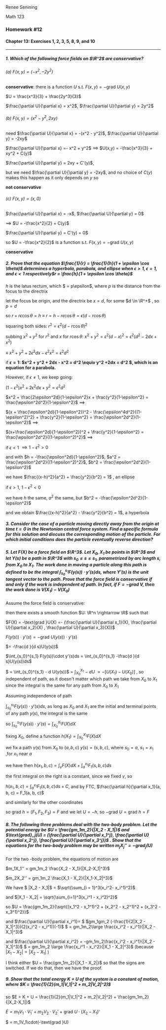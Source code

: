Renee Senining

Math 123

### Homework #12

#### Chapter 13: Exercises 1, 2, 3, 5, 8, 9, and 10

---

##### 1. Which of the following force fields on $\R^2$ are conservative?

###### (a) $F(x, y) = (-x^2, -2y^2)$ 

**conservative**: there is a function $U$ s.t. $F(x,y) = -\text{grad }U(x,y)$ 

$U = \frac{x^3}{3} + \frac{2y^3}{3}$ 

$\frac{\partial U}{\partial x} = x^2$, $\frac{\partial U}{\partial y} = 2y^2$

###### (b) $F(x,y) = (x^2 - y^2, 2xy)$ 

need $\frac{\partial U}{\partial x} = -(x^2 - y^2)$, $\frac{\partial U}{\partial y} = -2xy$ 

$\frac{\partial U}{\partial x} =- x^2 + y^2$ $\implies$ $U(x,y) = -\frac{x^3}{3} + xy^2 + C(y)$

$\frac{\partial U}{\partial y} = 2xy + C'(y)$, 

but we need $\frac{\partial U}{\partial y} = -2xy$, and no choice of $C(y)$ makes this happen as it only depends on $y$ so 

**not conservative** 

###### (c) $F(x,y) = (x,0)$   

$\frac{\partial U}{\partial x} = -x$, $\frac{\partial U}{\partial y} = 0$

$\implies$ $U = -\frac{x^2}{2} + C(y)$

$\frac{\partial U}{\partial y} = C'(y) = 0$

so $U = -\frac{x^2}{2}$ is a function s.t. $F(x,y) = -\text{grad }U(x,y)$ 

**conservative** 

##### 2. Prove that the equation $\frac{1}{r} = \frac{1}{h}(1 + \epsilon \cos \theta)$ determines a hyperbola, parabola, and ellipse when $\epsilon > 1, \epsilon = 1$, and $\epsilon < 1$ respectively$r = \frac{h}{1 + \epsilon \cos \theta}$

$h$ is the latus rectum, which $ = p\epsilon$, where $p$ is the distance from the focus to the directrix

let the focus be origin, and the directrix be $x = d$, for some $d \in \R^+$ , so $p = d$ 

so $r + r\epsilon \cos\theta = h$ $\equiv$ $r = h - r\epsilon \cos \theta = \epsilon (d - r\cos\theta)$ 

squaring both sides: $r^2 = \epsilon^2(d-r\cos\theta)^2$

subbing $x^2 + y^2$ for $r^2$ and $x$ for $r\cos\theta$: $x^2 + y^2 = \epsilon^2(d-x)^2 = \epsilon^2(d^2 - 2dx +x^2)$

$\equiv$ $x^2 + y^2 +2\epsilon^2dx -\epsilon^2x^2 = \epsilon^2d^2$

if **$\epsilon = 1$: $x^2 + y^2 + 2dx - x^2 = d^2 \equiv y^2 +2dx = d^2 $, which is an equation for a parabola.**

However, if $\epsilon \neq 1$, we keep going:

$(1-\epsilon^2)x^2 +2\epsilon^2dx + y^2 = \epsilon^2d^2$ 

$x^2 + \frac{2\epsilon^2d}{1-\epsilon^2}x + \frac{y^2}{1-\epsilon^2} = \frac{\epsilon^2d^2}{1-\epsilon^2}$ $\implies$ 

$(x + \frac{\epsilon^2d}{1-\epsilon^2})^2 - \frac{\epsilon^4d^2}{(1-\epsilon^2)^2} + \frac{y^2}{1-\epsilon^2} = \frac{\epsilon^2d^2}{1-\epsilon^2}$ $\implies$ 

$(x+\frac{\epsilon^2d}{1-\epsilon^2})^2 + \frac{y^2}{1-\epsilon^2} = \frac{\epsilon^2d^2}{(1-\epsilon^2)^2}$ $\implies$ 

if $\epsilon < 1$ $\implies 1 - \epsilon^2 > 0$ 

and with $h = -\frac{\epsilon^2d}{1-\epsilon^2}$, $a^2 = \frac{\epsilon^2d^2}{(1-\epsilon^2)^2}$, $b^2 = \frac{\epsilon^2d^2}{1-\epsilon^2}$  

we have $\frac{(x-h)^2}{a^2} + \frac{y^2}{b^2} = 1$ , an ellipse

if $\epsilon  > 1$, $1 - \epsilon^2 < 0$ 

we have $h$ the same, $a^2$ the same, but $b^2 = -\frac{\epsilon^2d^2}{1-\epsilon^2}$ 

and we obtain $\frac{(x-h)^2}{a^2} - \frac{y^2}{b^2} = 1$, a hyperbola

##### 3. Consider the case of a particle moving directly away from the origin at time $t= 0$ in the Newtonian central force system. Find a specific formula for this solution and discuss the corresponding motion of the particle. For which initial conditions does the particle eventually reverse direction?

##### 5. Let $F(X)$ be a force field on $\R^3$. Let $X_0, X_1$ be points in $\R^3$ and let $Y(s)$ be a path in $\R^3$ with $s_0 \leq s \leq s_1$, parametrized by arc length $s$, from $X_0$ to $X_1$. The *work* done in moving a particle along this path is defined to be the integral $\int_{s_0}^{s_1} F(y(s))\cdot y'(s)ds$, where $Y'(s)$ is the unit tangent vector to the path. Prove that the force field is conservative if and only if the work is independent of path. In fact, if $F = -\text{grad V}$, then the work done is $V(X_1) -V(X_0)$ 

Assume the force field is conservative:

then there exists a smooth function $U: \R^n \rightarrow \R$ such that 

$F(X) = -\text{grad }U(X) =- (\frac{\partial U}{\partial x_1}(X), \frac{\partial U}{\partial x_2}(X) , \frac{\partial U}{\partial x_3}(X))$ 

$F(y(s))\cdot y'(s) = -\text{grad } U(y(s))\cdot y'(s)$  

$= -\frac{d }{d s}U(y(s))$

$\int_{s_0}^{s_1} F(y(s))\cdot y'(s)ds = \int_{s_0}^{s_1} -\frac{d }{d s}U(y(s))ds$ 

$ = \int_{s_0}^{s_1} - d U(y(s))$ = $\int_{X_0}^{X_1}-dU$  $= -[U(X_1) - U(X_0)]$ , so independent of path, as it doesn't matter which path we take from $X_0$ to $X_1$ since the integral is the same for any path from $X_0$ to $X_1$

Assuming independence of path

$\int_{s_0}^{s_1}F(y(s))\cdot y'(s)ds$, as long as $X_0$ and $X_1$ are the initial and terminal points of any path $y(s)$, the integral is the same

so $\int_{s_0}^{s_1} F(y(s))\cdot y'(s) = \int_{X_0}^{X_1} F(X) dX$

fixing $X_0$, define a function $h(X_1)  = \int_{X_0}^{X_1}F(X)dX$ 

we fix a path $\gamma(s)$ from $X_0$ to $(a, b, c)$ $y(s) = (s, b, c)$, where $s_0 = a$, $s_1 = x_1$ ,for $x_1$  near $a$ 

we have then $h(x_1, b, c) = \int_{\gamma} F(X)dX + \int_{a}^{x_1} F_1(s, b, c)ds$ 

the first integral on the right is a constant, since we fixed $\gamma$, so

$h(x_1, b, c) = \int_a^{x_1}F_1(s, b, c)ds + C$, and by FTC, $\frac{\partial h}{\partial x_1}(a, b, c) = F_1(a, b, c)$

and similarly for the other coordinates

so $\text{grad }h = (F_1, F_2, F_3) = F$ and we let $U = -h$, so $-\text{grad }U = \text{grad }h = F$  

##### 8. The following three problems deal with the two-body problem. Let the potential energy be $U = \frac{gm_1m_2}{|X_2 - X_1|}$ and $\text{grad}_j(U) = (\frac{\partial U}{\partial x_1^j}, \frac{\partial U}{\partial x_2^j}, \frac{\partial U}{\partial x_3^j})$ . Show that the equations for the two-body problem may be written $m_j X_j'' = -\text{grad}_j(U)$  

For the two -body problem, the equations of motion are

$m_1X_1'' = gm_1m_2 \frac{X_2 - X_1}{|X_2-X_1|^3}$ 

$m_2X_2'' = gm_1m_2 \frac{X_1 - X_2}{|X_1-X_2|^3}$ 

We have $ |X_2 - X_1|$ = $\sqrt{\sum_{i = 1}^3(x_i^2- x_i^1)^2}$   

and $|X_1 - X_2|  = \sqrt{\sum_{i=1}^3(x_i^1 - x_i^2)^2}$

so $U = \frac{gm_1m_2}{\sqrt{(x_1^2 - x_1^1)^2 + (x_2^2 - x_2^1)^2 + (x_3^2 - x_3^1)^2}}$ 

and $\frac{\partial U}{\partial x_i^1}= $ $gm_1gm_2 (-\frac{1}{2|X_2 - X_1|^3})(2(x_i^2 - x_i^1))(-1)$ $ = gm_1m_2\large \frac{x_i^2 - x_i^1}{|X_2 - X_1|^3}$ 

and $\frac{\partial U}{\partial x_i^2} = -gm_1m_2\frac{x_i^2 - x_i^1}{|X_2 - X_1|^3}$ $ = gm_1m_2 \large \frac{x_i^1 - x_i^2}{|X_1 - X_2|^3}$  (because $|X_1 - X_2| = |X_2 - X_1|$ )

I think either $U = \frac{gm_1m_2}{|X_1 - X_2|}$ so that the signs are switched. If we do that, then we have the proof. 

##### 9. Show that the total energy $K + U$ of the system is a constant of motion, where $K = \frac{1}{2}(m_1|V_1|^2 + m_2|V_2|^2)$ 

so $E = K + U = \frac{1}{2}(m_1|V_1|^2  + m_2|V_2|^2) + \frac{gm_1m_2}{|X_2-X_1|}$ 

$\dot E = m_1V_1\cdot V_1' + m_2V_2 \cdot V_2'$ + $\text{grad }U\cdot (X_2 - X_1)'$ 

$ = m_1V_1\cdot(-\text{grad }U)